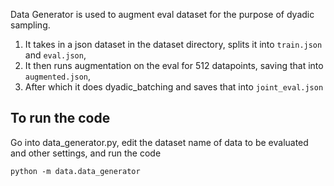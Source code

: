 Data Generator is used to augment eval dataset for the purpose of dyadic sampling.

1. It takes in a json dataset in the dataset directory, splits it into `train.json` and `eval.json`, 
2. It then runs augmentation on the eval for 512 datapoints, saving that into `augmented.json`, 
3. After which it does dyadic_batching and saves that into `joint_eval.json`

## To run the code

Go into data_generator.py, edit the dataset name of data to be evaluated and other settings, and run the code

```python -m data.data_generator```